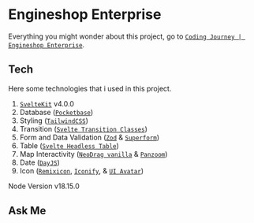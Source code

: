 # Engineshop Enterprise

Everything you might wonder about this project, go to [`Coding Journey | Engineshop Enterprise`](https://youtube.com/playlist?list=PLTACq48s0qNoHXsfwrp3VMvhfItaiPh6B&si=rwKu44dMEXhcEyJr).

## Tech

Here some technologies that i used in this project.

1. [`SvelteKit`](https://kit.svelte.dev/) v4.0.0
2. Database ([`Pocketbase`](https://pocketbase.io/))
3. Styling ([`TailwindCSS`](https://tailwindcss.com/))
4. Transition ([`Svelte Transition Classes`](https://github.com/rmarscher/svelte-transition-classes))
5. Form and Data Validation ([`Zod`](https://zod.dev/) & [`Superform`](https://superforms.rocks/))
6. Table ([`Svelte Headless Table`](https://svelte-headless-table.bryanmylee.com/))
7. Map Interactivity ([`NeoDrag vanilla`](https://www.neodrag.dev/docs/vanilla) & [`Panzoom`](https://github.com/timmywil/panzoom))
8. Date ([`DayJS`](https://day.js.org/))
9. Icon ([`Remixicon`](https://remixicon.com/), [`Iconify`](https://iconify.design/), & [`UI Avatar`](https://ui-avatars.com))

Node Version v18.15.0

## Ask Me
